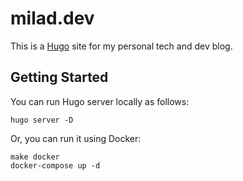 # milad.dev

This is a [Hugo](https://gohugo.io) site for my personal tech and dev blog.

## Getting Started

You can run Hugo server locally as follows:

```
hugo server -D
```

Or, you can run it using Docker:

```
make docker
docker-compose up -d
```
